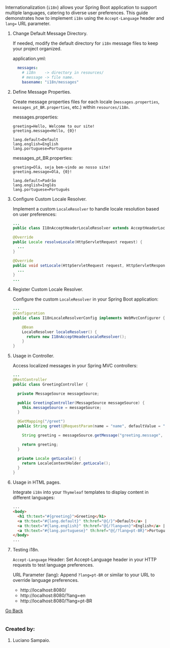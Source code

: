 Internationalization (`i18n`) allows your Spring Boot application to support multiple languages, catering to diverse user preferences. This guide demonstrates how to implement `i18n` using the `Accept-Language` header and `lang=` URL parameter.

1. Change Default Message Directory.

    If needed, modify the default directory for `i18n` message files to keep your project organized.

    application.yml:
    ```yml
      messages:
        # i18n    -> directory in resources/
        # message -> file name.
        basename: "i18n/messages"
    ```

1. Define Message Properties.

    Create message properties files for each locale (`messages.properties`, `messages_pt_BR.properties`, etc.) within `resources/i18n`.

    messages.properties:
    ```properties
    greeting=Hello, Welcome to our site!
    greeting.message=Hello, {0}!

    lang.default=Default
    lang.english=English
    lang.portuguese=Portuguese
    ```

    messages_pt_BR.properties:
    ```properties
    greeting=Olá, seja bem-vindo ao nosso site!
    greeting.message=Olá, {0}!

    lang.default=Padrão
    lang.english=Inglês
    lang.portuguese=Português
    ```

1. Configure Custom Locale Resolver.

    Implement a custom `LocaleResolver` to handle locale resolution based on user preferences:
    ```java
    ...
    public class I18nAcceptHeaderLocaleResolver extends AcceptHeaderLocaleResolver

    @Override
    public Locale resolveLocale(HttpServletRequest request) {
      ...
    }

    @Override
    public void setLocale(HttpServletRequest request, HttpServletResponse response, Locale locale) {
      ...
    }
    ...
    ```

1. Register Custom Locale Resolver.

    Configure the custom `LocaleResolver` in your Spring Boot application:
    ```java
    ...
    @Configuration
    public class I18nLocaleResolverConfig implements WebMvcConfigurer {

        @Bean
        LocaleResolver localeResolver() {
          return new I18nAcceptHeaderLocaleResolver();
        }
    }
    ```

1. Usage in Controller.

    Access localized messages in your Spring MVC controllers:
    ```java
    ...
    @RestController
    public class GreetingController {

      private MessageSource messageSource;

      public GreetingController(MessageSource messageSource) {
        this.messageSource = messageSource;
      }

      @GetMapping("/greet")
      public String greet(@RequestParam(name = "name", defaultValue = "User") String name) {

        String greeting = messageSource.getMessage("greeting.message", new Object[] { name }, getLocale());

        return greeting;
      }

      private Locale getLocale() {
        return LocaleContextHolder.getLocale();
      }
    }
    ```

1. Usage in HTML pages.

    Integrate `i18n` into your `Thymeleaf` templates to display content in different languages:
    ```html
    ...
    <body>
      <h1 th:text="#{greeting}">Greeting</h1>
      <a th:text="#{lang.default}" th:href="@{/}">Default</a> |
      <a th:text="#{lang.english}" th:href="@{/?lang=en}">English</a> |
      <a th:text="#{lang.portuguese}" th:href="@{/?lang=pt-BR}">Português</a> |
    </body>
    ...
    ```

1. Testing i18n.

    `Accept-Language` Header: Set Accept-Language header in your HTTP requests to test language preferences.

    URL Parameter (lang): Append `?lang=pt-BR` or similar to your URL to override language preferences.

    - http://localhost:8080/
    - http://localhost:8080/?lang=en
    - http://localhost:8080/?lang=pt-BR

[Go Back](../../../README.md)

#
### Created by:

1. Luciano Sampaio.
